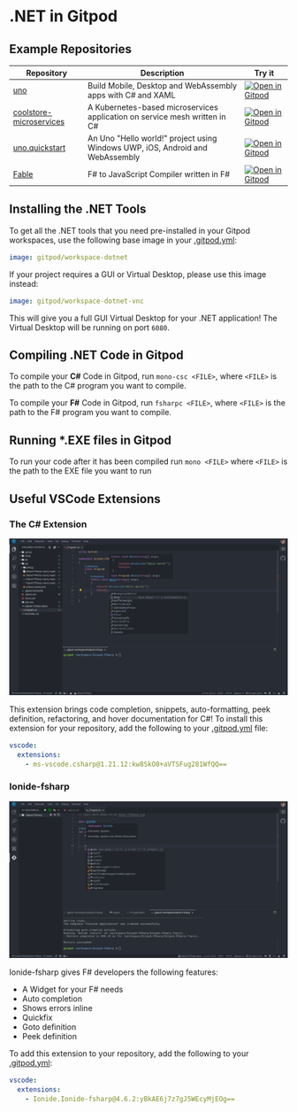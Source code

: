 # .NET in Gitpod

## Example Repositories


<div class="language-examples table-container">

| Repository | Description | Try it |
|------|----------------|-----------|
|[uno](https://github.com/unoplatform/uno)|Build Mobile, Desktop and WebAssembly apps with C# and XAML|[![Open in Gitpod](https://gitpod.io/button/open-in-gitpod.svg)](https://gitpod.io/#https://github.com/unoplatform/uno)
|[coolstore-microservices](https://github.com/vietnam-devs/coolstore-microservices)|A Kubernetes-based microservices application on service mesh written in C#|[![Open in Gitpod](https://gitpod.io/button/open-in-gitpod.svg)](https://gitpod.io/#https://github.com/vietnam-devs/coolstore-microservices)|
|[uno.quickstart](https://github.com/unoplatform/uno.quickstart)|An Uno "Hello world!" project using Windows UWP, iOS, Android and WebAssembly|[![Open in Gitpod](https://gitpod.io/button/open-in-gitpod.svg)](https://gitpod.io/#https://github.com/unoplatform/uno.quickstart)|
|[Fable](https://github.com/fable-compiler/Fable)|F# to JavaScript Compiler written in F#|[![Open in Gitpod](https://gitpod.io/button/open-in-gitpod.svg)](https://gitpod.io/#https://github.com/fable-compiler/Fable)|

</div>

## Installing the .NET Tools

To get all the .NET tools that you need pre-installed in your Gitpod workspaces, use the following base image in your [.gitpod.yml](https://www.gitpod.io/docs/config-gitpod-file/):
```YAML
image: gitpod/workspace-dotnet
```

If your project requires a GUI or Virtual Desktop, please use this image instead:
```YAML
image: gitpod/workspace-dotnet-vnc
```
This will give you a full GUI Virtual Desktop for your .NET application! The Virtual Desktop will be running on port `6080`.

## Compiling .NET Code in Gitpod

To compile your **C#** Code in Gitpod, run `mono-csc <FILE>`,  where `<FILE>` is the path to the C# program you want to compile.

To compile your **F#** Code in Gitpod, run `fsharpc <FILE>`,  where `<FILE>` is the path to the F# program you want to compile.


## Running *.EXE files in Gitpod
To run your code after it has been compiled run `mono <FILE>` where `<FILE>` is the path to the EXE file you want to run

## Useful VSCode Extensions

### <p>The C# Extension</p>

![C# Demo Extension](../images/CSharpDemo.png)

This extension brings code completion, snippets, auto-formatting, peek definition, refactoring, and hover documentation for C#! To install this extension for your repository, add the following to your [.gitpod.yml](https://www.gitpod.io/docs/config-gitpod-file/) file:

```yaml
vscode:
  extensions:
    - ms-vscode.csharp@1.21.12:kw8SkO8+aVTSFug281WfQQ==
```

### Ionide-fsharp

![Ionide-fsharp](../images/Iondine_Example.png)

Ionide-fsharp gives F# developers the following features:

* A Widget for your F# needs 
* Auto completion
* Shows errors inline
* Quickfix
* Goto definition
* Peek definition

To add this extension to your repository, add the following to your [.gitpod.yml](https://www.gitpod.io/docs/config-gitpod-file/):

```yaml
vscode:
  extensions:
    - Ionide.Ionide-fsharp@4.6.2:yBkAE6j7z7gJ5WEcyMjEOg==
```
